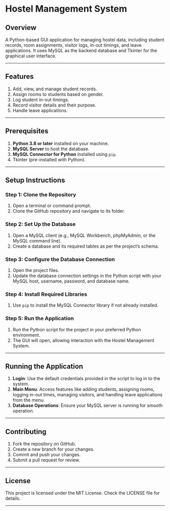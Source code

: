 
# Hostel Management System

## Overview
A Python-based GUI application for managing hostel data, including student records, room assignments, visitor logs, in-out timings, and leave applications. It uses MySQL as the backend database and Tkinter for the graphical user interface.

---

## Features
1. Add, view, and manage student records.
2. Assign rooms to students based on gender.
3. Log student in-out timings.
4. Record visitor details and their purpose.
5. Handle leave applications.

---

## Prerequisites
1. **Python 3.8 or later** installed on your machine.
2. **MySQL Server** to host the database.
3. **MySQL Connector for Python** installed using `pip`.
4. Tkinter (pre-installed with Python).

---

## Setup Instructions

### Step 1: Clone the Repository
1. Open a terminal or command prompt.
2. Clone the GitHub repository and navigate to its folder.

### Step 2: Set Up the Database
1. Open a MySQL client (e.g., MySQL Workbench, phpMyAdmin, or the MySQL command line).
2. Create a database and its required tables as per the project’s schema.

### Step 3: Configure the Database Connection
1. Open the project files.
2. Update the database connection settings in the Python script with your MySQL host, username, password, and database name.

### Step 4: Install Required Libraries
1. Use `pip` to install the MySQL Connector library if not already installed.

### Step 5: Run the Application
1. Run the Python script for the project in your preferred Python environment.
2. The GUI will open, allowing interaction with the Hostel Management System.

---

## Running the Application
1. **Login**: Use the default credentials provided in the script to log in to the system.
2. **Main Menu**: Access features like adding students, assigning rooms, logging in-out times, managing visitors, and handling leave applications from the menu.
3. **Database Operations**: Ensure your MySQL server is running for smooth operation.

---

## Contributing
1. Fork the repository on GitHub.
2. Create a new branch for your changes.
3. Commit and push your changes.
4. Submit a pull request for review.

---

## License
This project is licensed under the MIT License. Check the LICENSE file for details.

---
